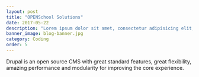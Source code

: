 ```yaml
---
layout: post
title: "OPENSchool Solutions"
date: 2017-05-22
description: "Lorem ipsum dolor sit amet, consectetur adipisicing elit, sed do eiusmod tempor incididunt ut labore et dolore magna aliqua Ut enim..."
banner_image: blog-banner.jpg
category: Coding
order: 5
---
```

Drupal is an open source CMS with great standard features, great flexibility, amazing performance and modularity for improving the core experience.

